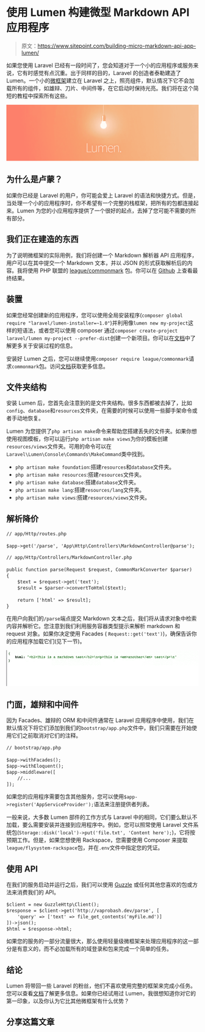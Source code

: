 # 使用 Lumen 构建微型 Markdown API 应用程序

> 原文：<https://www.sitepoint.com/building-micro-markdown-api-app-lumen/>

如果您使用 Laravel 已经有一段时间了，您会知道对于一个小的应用程序或服务来说，它有时感觉有点沉重。出于同样的目的，Laravel 的创造者泰勒建造了 Lumen。一个小的[微框架](http://en.wikipedia.org/wiki/Microframework)建立在 Laravel 之上，照亮组件，默认情况下它不会加载所有的组件，如雄辩、刀片、中间件等，在它启动时保持光亮。我们将在这个简短的教程中探索所有这些。

![Lumen Header](img/e179d1aa3c3f1db6b5b573fa1d26d935.png)

## 为什么是卢蒙？

如果你已经是 Laravel 的用户，你可能会爱上 Laravel 的语法和快捷方式。但是，当处理一个小的应用程序时，你不希望有一个完整的栈框架，把所有的包都连接起来。Lumen 为您的小应用程序提供了一个很好的起点，去掉了您可能不需要的所有部分。

## 我们正在建造的东西

为了说明微框架的实际用例，我们将创建一个 Markdown 解析器 API 应用程序，用户可以在其中提交一个 Markdown 文本，并以 JSON 的形式获取解析后的内容。我将使用 PHP 联盟的 [league/commonmark](https://github.com/thephpleague/commonmark) 包。你可以在 [Github](https://github.com/Whyounes/LumenDemoApp) 上查看最终结果。

## 装置

如果您经常创建新的应用程序，您可以使用全局安装程序(`composer global require "laravel/lumen-installer=~1.0"`)并利用像`lumen new my-project`这样的短语法，或者您可以使用 composer 通过`composer create-project laravel/lumen my-project --prefer-dist`创建一个新项目。你可以在[文档](http://lumen.laravel.com/docs/installation#install-lumen)中了解更多关于安装过程的信息。

安装好 Lumen 之后，您可以继续使用`composer require league/commonmark`请求`commonmark`包。访问[文档](http://commonmark.thephpleague.com/)获取更多信息。

## 文件夹结构

安装 Lumen 后，您首先会注意到的是文件夹结构。很多东西都被去掉了，比如`config`、`database`和`resources`文件夹，在需要的时候可以使用一些脚手架命令或者手动地恢复。

Lumen 为您提供了`php artisan make`命令来帮助您搭建丢失的文件夹。如果你想使用视图模板，你可以运行`php artisan make views`为你的模板创建`resources/views`文件夹。可用的命令可以在`Laravel\Lumen\Console\Commands\MakeCommand`类中找到。

*   `php artisan make foundation`:搭建`resources`和`database`文件夹。
*   `php artisan make resources`:搭建`resources`文件夹。
*   `php artisan make database`:搭建`database`文件夹。
*   `php artisan make lang`:搭建`resources/lang`文件夹。
*   `php artisan make views`:搭建`resources/views`文件夹。

## 解析降价

```
// app/Http/routes.php

$app->get('/parse', 'App\Http\Controllers\MarkdownController@parse');
```

```
// app/Http/Controllers/MarkdownController.php

public function parse(Request $request, CommonMarkConverter $parser)
{
    $text = $request->get('text');
    $result = $parser->convertToHtml($text);

    return ['html' => $result];
}
```

在用户向我们的`/parse`端点提交 Markdown 文本之后，我们将从请求对象中检索内容并解析它。您注意到我们利用服务容器类型提示来解析 markdown 和 request 对象。如果你决定使用 Facades ( `Request::get('text')`)，确保告诉你的应用程序加载它们(见下一节)。

![HTML result](img/dc1fc878676e9f5e7508d17c1b122375.png)

## 门面，雄辩和中间件

因为 Facades、雄辩的 ORM 和中间件通常在 Laravel 应用程序中使用，我们在默认情况下将它们添加到我们的`bootstrap/app.php`文件中，我们只需要在开始使用它们之前取消对它们的注释。

```
// bootstrap/app.php

$app->withFacades();
$app->withEloquent();
$app->middleware([
    //...
]);
```

如果您的应用程序需要包含其他服务，您可以使用`$app->register('AppServiceProvider');`语法来注册提供者列表。

一般来说，大多数 Lumen 部件的工作方式与 Laravel 中的相同，它们要么默认不加载，要么需要安装并连接到应用程序中。例如，您可以照常使用 Laravel 文件系统包(`Storage::disk('local')->put('file.txt', 'Content here');`)，它将按预期工作。但是，如果您想使用 Rackspace，您需要使用 Composer 来提取`league/flysystem-rackspace`包，并在`.env`文件中指定您的凭证。

## 使用 API

在我们的服务启动并运行之后，我们可以使用 [Guzzle](http://guzzle.readthedocs.org/en/latest/) 或任何其他您喜欢的包或方法来消费我们的 API。

```
$client = new GuzzleHttp\Client();
$response = $client->get('http://vaprobash.dev/parse', [
    'query' => ['text' => file_get_contents('myFile.md')]
])->json();
$html = $response->html;
```

如果您的服务的一部分流量很大，那么使用轻量级微框架来处理应用程序的这一部分是有意义的，而不必加载所有的域登录和包来完成一个简单的任务。

## 结论

Lumen 将带回一些 Laravel 的粉丝，他们不喜欢使用完整的框架来完成小任务。您可以查看[文档](http://lumen.laravel.com/docs/introduction)了解更多信息。如果你已经试用过 Lumen，我很想知道你对它的第一印象，以及你认为它比其他微框架有什么优势？

## 分享这篇文章